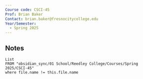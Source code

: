 ```yaml
---
Course code: CSCI-45
Prof: Brian Baker
Contact: brian.baker@fresnocitycollege.edu
Year/Semester:
  - Spring 2025
---
```

## Notes
```dataview
List
FROM "obsidian_sync/01 School/Reedley College/Courses/Spring 2025/CSCI-45"
where file.name != this.file.name
```